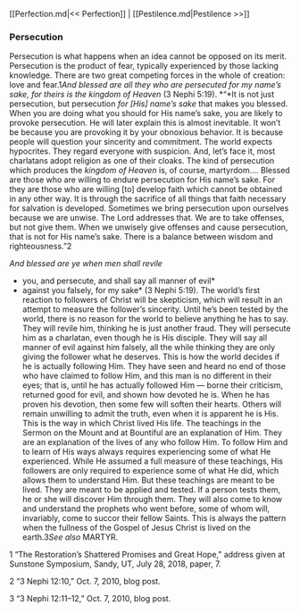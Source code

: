 [[Perfection.md|<< Perfection]]  |  [[Pestilence.md|Pestilence >>]]

### Persecution
Persecution is what happens when an idea cannot be opposed on its merit. Persecution is the product of fear, typically experienced by those lacking knowledge. There are two great competing forces in the whole of creation: love and fear.1*And blessed are all they who are persecuted for my name’s sake, for theirs is the kingdom of Heaven* (3 Nephi 5:19). *“*It is not just persecution, but persecution *for [His] name’s sake* that makes you blessed. When you are doing what you should for His name’s sake, you are likely to provoke persecution. He will later explain this is almost inevitable. It won’t be because you are provoking it by your obnoxious behavior. It is because people will question your sincerity and commitment. The world expects hypocrites. They regard everyone with suspicion. And, let’s face it, most charlatans adopt religion as one of their cloaks. The kind of persecution which produces the *kingdom of Heaven* is, of course, martyrdom…. Blessed are those who are willing to endure persecution for His name’s sake. For they are those who are willing [to] develop faith which cannot be obtained in any other way. It is through the sacrifice of all things that faith necessary for salvation is developed. Sometimes we bring persecution upon ourselves because we are unwise. The Lord addresses that. We are to take offenses, but not give them. When we unwisely give offenses and cause persecution, that is not for His name’s sake. There is a balance between wisdom and righteousness.”2


*And blessed are ye when men shall revile*
* you, and persecute, and shall say all manner of evil*
* against you falsely, for my sake* (3 Nephi 5:19). The world’s first reaction to followers of Christ will be skepticism, which will result in an attempt to measure the follower’s sincerity. Until he’s been tested by the world, there is no reason for the world to believe anything he has to say. They will revile him, thinking he is just another fraud. They will persecute him as a charlatan, even though he is His disciple. They will say all manner of evil against him falsely, all the while thinking they are only giving the follower what he deserves. This is how the world decides if he is actually following Him. They have seen and heard no end of those who have claimed to follow Him, and this man is no different in their eyes; that is, until he has actually followed Him — borne their criticism, returned good for evil, and shown how devoted he is. When he has proven his devotion, then some few will soften their hearts. Others will remain unwilling to admit the truth, even when it is apparent he is His. This is the way in which Christ lived His life. The teachings in the Sermon on the Mount and at Bountiful are an explanation of Him. They are an explanation of the lives of any who follow Him. To follow Him and to learn of His ways always requires experiencing some of what He experienced. While He assumed a full measure of these teachings, His followers are only required to experience some of what He did, which allows them to understand Him. But these teachings are meant to be lived. They are meant to be applied and tested. If a person tests them, he or she will discover Him through them. They will also come to know and understand the prophets who went before, some of whom will, invariably, come to succor their fellow Saints. This is always the pattern when the fullness of the Gospel of Jesus Christ is lived on the earth.3*See also* MARTYR.



1 “The Restoration’s Shattered Promises and Great Hope,” address given at Sunstone Symposium, Sandy, UT, July 28, 2018, paper, 7.


2 “3 Nephi 12:10,” Oct. 7, 2010, blog post.


3 “3 Nephi 12:11–12,” Oct. 7, 2010, blog post.